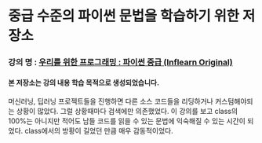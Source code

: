 # 중급 수준의 파이썬 문법을 학습하기 위한 저장소
### 강의 명 : [우리를 위한 프로그래밍 : 파이썬 중급 (Inflearn Original)](https://www.inflearn.com/course/%ED%94%84%EB%A1%9C%EA%B7%B8%EB%9E%98%EB%B0%8D-%ED%8C%8C%EC%9D%B4%EC%8D%AC-%EC%A4%91%EA%B8%89-%EC%9D%B8%ED%94%84%EB%9F%B0-%EC%98%A4%EB%A6%AC%EC%A7%80%EB%84%90/dashboard)
#### 본 저장소는 강의 내용 학습 목적으로 생성되었습니다.

머신러닝, 딥러닝 프로젝트들을 진행하면 다른 소스 코드들을 리딩하거나 커스텀해야되는 상황이 많았다.
그럴 상황때마다 검색에만 의존했었다.
이 강의를 보고 class의 100%는 아니지만 적어도 남들 코드를 읽을 수 있는 문법에 익숙해질 수 있는 시간이 되었다.
class에서의 방황이 길었던 만큼 매우 감동적이었다.

